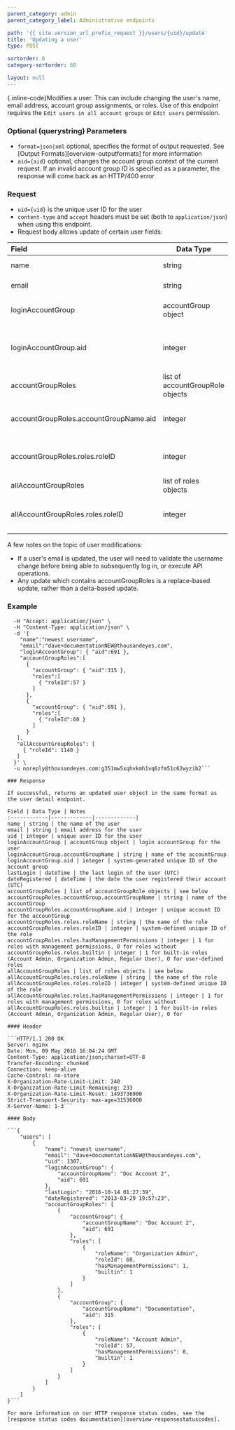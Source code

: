```yaml
---
parent_category: admin
parent_category_label: Administrative endpoints

path: '{{ site.version_url_prefix_request }}/users/{uid}/update'
title: 'Updating a user'
type: POST

sortorder: 8
category-sortorder: 60

layout: null
---
```


{.inline-code}Modifies a user.  This can include changing the user's name, email address, account group assignments, or roles.  Use of this endpoint requires the `Edit users in all account groups` or `Edit users` permission.

### Optional (querystring) Parameters

* `format=json|xml` optional, specifies the format of output requested.  See [Output Formats][overview-outputformats] for more information
* `aid={aid}` optional, changes the account group context of the current request.  If an invalid account group ID is specified as a parameter, the response will come back as an HTTP/400 error

### Request

* `uid={uid}` is the unique user ID for the user
* `content-type` and `accept` headers must be set (both to `application/json`) when using this endpoint.
* Request body allows update of certain user fields:

Field | Data Type | Required/Optional | Notes
:------------|-------------|-------------|-------------|
name | string | required | the name of the user
email | string | required | email address for the user
loginAccountGroup | accountGroup object | required | login accountGroup for the user
loginAccountGroup.aid | integer | required for loginAccountGroup object | system-generated unique ID of the account group
accountGroupRoles | list of accountGroupRole objects | optional | see below
accountGroupRoles.accountGroupName.aid | integer | required for accountGroupName object | unique account ID for the accountGroup
accountGroupRoles.roles.roleID | integer | required for roles object | system-defined unique ID of the role
allAccountGroupRoles | list of roles objects | optional | see below
allAccountGroupRoles.roles.roleID | integer | required for roles object | system-defined unique ID of the role

A few notes on the topic of user modifications:

* If a user's email is updated, the user will need to validate the username change before being able to subsequently log in, or execute API operations.
* Any update which contains accountGroupRoles is a replace-based update, rather than a delta-based update.

### Example

```$ curl https://api.thousandeyes.com{{ site.version_url_prefix_request }}/users/1390/update \
  -H "Accept: application/json" \
  -H "Content-Type: application/json" \
  -d '{  
    "name":"newest username",
    "email":"dave+documentationNEW@thousandeyes.com",
    "loginAccountGroup": { "aid":691 },
    "accountGroupRoles":[  
      {  
        "accountGroup": { "aid":315 },
        "roles":[  
          { "roleId":57 }
        ]
      },
      {  
        "accountGroup": { "aid":691 },
        "roles":[  
          { "roleId":60 }
        ]
      }
   ],
   "allAccountGroupRoles": [
     { "roleId": 1140 }
   ]
  }' \
  -u noreply@thousandeyes.com:g351mw5xqhvkmh1vq6zfm51c62wyzib2```

### Response

If successful, returns an updated user object in the same format as the user detail endpoint.

Field | Data Type | Notes
:------------|-------------|-------------|
name | string | the name of the user
email | string | email address for the user
uid | integer | unique user ID for the user
loginAccountGroup | accountGroup object | login accountGroup for the user
loginAccountGroup.accountGroupName | string | name of the accountGroup
loginAccountGroup.aid | integer | system-generated unique ID of the account group
lastLogin | dateTime | the last login of the user (UTC)
dateRegistered | dateTime | the date the user registered their account (UTC)
accountGroupRoles | list of accountGroupRole objects | see below
accountGroupRoles.accountGroup.accountGroupName | string | name of the accountGroup
accountGroupRoles.accountGroupName.aid | integer | unique account ID for the accountGroup
accountGroupRoles.roles.roleName | string | the name of the role
accountGroupRoles.roles.roleID | integer | system-defined unique ID of the role
accountGroupRoles.roles.hasManagementPermissions | integer | 1 for roles with management permissions, 0 for roles without
accountGroupRoles.roles.builtin | integer | 1 for built-in roles (Account Admin, Organization Admin, Regular User), 0 for user-defined roles
allAccountGroupRoles | list of roles objects | see below
allAccountGroupRoles.roles.roleName | string | the name of the role
allAccountGroupRoles.roles.roleID | integer | system-defined unique ID of the role
allAccountGroupRoles.roles.hasManagementPermissions | integer | 1 for roles with management permissions, 0 for roles without
allAccountGroupRoles.roles.builtin | integer | 1 for built-in roles (Account Admin, Organization Admin, Regular User), 0 for

#### Header

```HTTP/1.1 200 OK
Server: nginx
Date: Mon, 09 May 2016 16:04:24 GMT
Content-Type: application/json;charset=UTF-8
Transfer-Encoding: chunked
Connection: keep-alive
Cache-Control: no-store
X-Organization-Rate-Limit-Limit: 240
X-Organization-Rate-Limit-Remaining: 233
X-Organization-Rate-Limit-Reset: 1493736900
Strict-Transport-Security: max-age=31536000
X-Server-Name: 1-3```

#### Body

```{
    "users": [
        {
            "name": "newest username",
            "email": "dave+documentationNEW@thousandeyes.com",
            "uid": 1307,
            "loginAccountGroup": {
                "accountGroupName": "Doc Account 2",
                "aid": 691
            },
            "lastLogin": "2016-10-14 01:27:39",
            "dateRegistered": "2013-03-29 19:57:23",
            "accountGroupRoles": [
                {
                    "accountGroup": {
                        "accountGroupName": "Doc Account 2",
                        "aid": 691
                    },
                    "roles": [
                        {
                            "roleName": "Organization Admin",
                            "roleId": 60,
                            "hasManagementPermissions": 1,
                            "builtin": 1
                        }
                    ]
                },
                {
                    "accountGroup": {
                        "accountGroupName": "Documentation",
                        "aid": 315
                    },
                    "roles": [
                        {
                            "roleName": "Account Admin",
                            "roleId": 57,
                            "hasManagementPermissions": 0,
                            "builtin": 1
                        }
                    ]
                }
            ]
        }
    ]
}```

For more information on our HTTP response status codes, see the [response status codes documentation][overview-responsestatuscodes].
